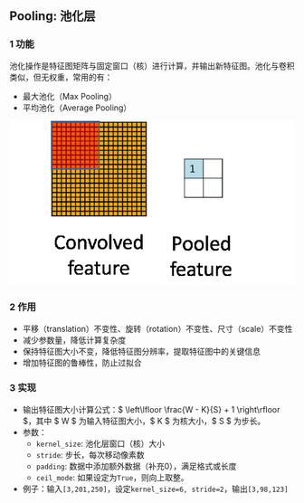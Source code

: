 <head>
    <script src="https://cdn.mathjax.org/mathjax/latest/MathJax.js?config=TeX-AMS-MML_HTMLorMML" type="text/javascript"></script>
    <script type="text/x-mathjax-config">
        MathJax.Hub.Config({
            tex2jax: {
            skipTags: ['script', 'noscript', 'style', 'textarea', 'pre'],
            inlineMath: [['$','$']]
            }
        });
    </script>
</head>


## Pooling: 池化层

### 1 功能
池化操作是特征图矩阵与固定窗口（核）进行计算，并输出新特征图。池化与卷积类似，但无权重，常用的有：
- 最大池化（Max Pooling）
- 平均池化（Average Pooling）

![pooling](asserts/op-pool1.gif)



### 2 作用
- 平移（translation）不变性、旋转（rotation）不变性、尺寸（scale）不变性
- 减少参数量，降低计算复杂度
- 保持特征图大小不变，降低特征图分辨率，提取特征图中的关键信息
- 增加特征图的鲁棒性，防止过拟合

### 3 实现
- 输出特征图大小计算公式：$ \left\lfloor \frac{W - K}{S} + 1 \right\rfloor $，其中 $ W $ 为输入特征图大小，$ K $ 为核大小，$ S $ 为步长。
- 参数：
  - `kernel_size`: 池化层窗口（核）大小
  - `stride`: 步长，每次移动像素数
  - `padding`: 数据中添加额外数据（补充0），满足格式或长度
  - `ceil_mode`: 如果设定为`True`，则向上取整。
- 例子：输入`[3,201,250]`，设定`kernel_size=6, stride=2`，输出`[3,98,123]`

